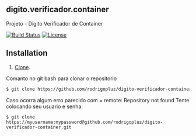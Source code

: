 ## digito.verificador.container

Projeto - Digito Verificador de Container

[![Build Status](https://api.travis-ci.org/cakephp/app.png)](https://travis-ci.org/cakephp/app)
[![License](https://poser.pugx.org/cakephp/app/license.svg)](https://packagist.org/packages/cakephp/app)

## Installation

1. [Clone](https://github.com/rodrigopluz/digito-verificador-container.git).

Comanto no git bash para clonar o repositorio
```bash
$ git clone https://github.com/rodrigopluz/digito-verificador-container.git
```
Caso ocorra algum erro parecido com = remote: Repository not found
Tente colocando seu usuario e senha:
```
$ git clone https://myusername:mypassword@github.com/rodrigopluz/digito-verificador-container.git

